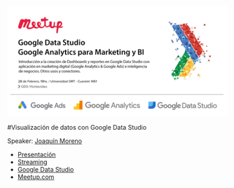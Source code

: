 ![alt text](https://github.com/gdgmontevideo/meetups/blob/master/201902%20Febrero2019/GDGMVDMeetup201902.jpeg "Meetup Enero2019")

#Visualización de datos con Google Data Studio

Speaker: [Joaquín Moreno](https://www.linkedin.com/in/joaquin-moreno-antu%C3%B1a-b5689041/)

* [Presentación](https://github.com/gdgmontevideo/meetups/blob/master/201902%20Febrero2019/Presenta%20Google%20Data%20Studio%20para%20Visualizaci%C3%B3n%20Feb-28%20Editado.pdf)
* [Streaming](https://youtu.be/rkAyJdCwT_Y)
* [Google Data Studio](https://datastudio.google.com/)
* [Meetup.com](https://www.meetup.com/es-ES/GDGMontevideo/events/258898644/)

